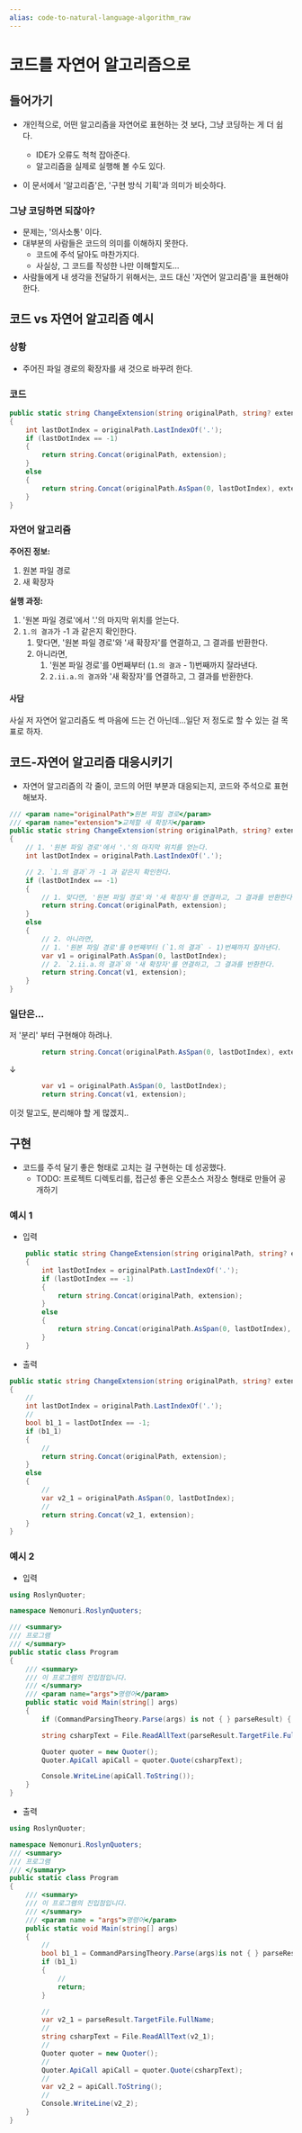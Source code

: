 ```yaml
---
alias: code-to-natural-language-algorithm_raw
---
```


# 코드를 자연어 알고리즘으로

## 들어가기

- 개인적으로, 어떤 알고리즘을 자연어로 표현하는 것 보다, 그냥 코딩하는 게 더 쉽다.
  - IDE가 오류도 척척 잡아준다.
  - 알고리즘을 실제로 실행해 볼 수도 있다.

- 이 문서에서 '알고리즘'은, '구현 방식 기획'과 의미가 비슷하다.

### 그냥 코딩하면 되잖아?

- 문제는, '의사소통' 이다.
- 대부분의 사람들은 코드의 의미를 이해하지 못한다.
  - 코드에 주석 달아도 마찬가지다.
  - 사실상, 그 코드를 작성한 나만 이해할지도...
- 사람들에게 내 생각을 전달하기 위해서는, 코드 대신 '자연어 알고리즘'을 표현해야 한다.

## 코드 vs 자연어 알고리즘 예시

### 상황

- 주어진 파일 경로의 확장자를 새 것으로 바꾸려 한다.

### 코드

```csharp
public static string ChangeExtension(string originalPath, string? extension)
{
    int lastDotIndex = originalPath.LastIndexOf('.');
    if (lastDotIndex == -1)
    {
        return string.Concat(originalPath, extension);
    }
    else
    {
        return string.Concat(originalPath.AsSpan(0, lastDotIndex), extension);
    }
}
```

### 자연어 알고리즘

**주어진 정보:**
1. 원본 파일 경로
2. 새 확장자

**실행 과정:**
1. '원본 파일 경로'에서 '.'의 마지막 위치를 얻는다.
2. `1.의 결과`가 -1 과 같은지 확인한다.
    1. 맞다면, '원본 파일 경로'와 '새 확장자'를 연결하고, 그 결과를 반환한다.
    2. 아니라면,
        1. '원본 파일 경로'를 0번째부터 (`1.의 결과` - 1)번째까지 잘라낸다.
        2. `2.ii.a.의 결과`와 '새 확장자'를 연결하고, 그 결과를 반환한다.

#### 사담

사실 저 자연어 알고리즘도 썩 마음에 드는 건 아닌데...일단 저 정도로 할 수 있는 걸 목표로 하자.

## 코드-자연어 알고리즘 대응시키기

- 자연어 알고리즘의 각 줄이, 코드의 어떤 부분과 대응되는지, 코드와 주석으로 표현해보자.

```csharp
/// <param name="originalPath">원본 파일 경로</param>
/// <param name="extension">교체할 새 확장자</param>
public static string ChangeExtension(string originalPath, string? extension)
{
    // 1. '원본 파일 경로'에서 '.'의 마지막 위치를 얻는다.
    int lastDotIndex = originalPath.LastIndexOf('.');

    // 2. `1.의 결과`가 -1 과 같은지 확인한다.
    if (lastDotIndex == -1)
    {
        // 1. 맞다면, '원본 파일 경로'와 '새 확장자'를 연결하고, 그 결과를 반환한다.
        return string.Concat(originalPath, extension);
    }
    else
    {
        // 2. 아니라면,
        // 1. '원본 파일 경로'를 0번째부터 (`1.의 결과` - 1)번째까지 잘라낸다.
        var v1 = originalPath.AsSpan(0, lastDotIndex);
        // 2. `2.ii.a.의 결과`와 '새 확장자'를 연결하고, 그 결과를 반환한다.
        return string.Concat(v1, extension);
    }
}
```

### 일단은...

저 '분리' 부터 구현해야 하려나.

```csharp
        return string.Concat(originalPath.AsSpan(0, lastDotIndex), extension);
```
↓
```csharp
        var v1 = originalPath.AsSpan(0, lastDotIndex);
        return string.Concat(v1, extension);
```

이것 말고도, 분리해야 할 게 많겠지..

## 구현

- 코드를 주석 달기 좋은 형태로 고치는 걸 구현하는 데 성공했다.
  - TODO: 프로젝트 디렉토리를, 접근성 좋은 오픈소스 저장소 형태로 만들어 공개하기

### 예시 1

- 입력

```csharp
    public static string ChangeExtension(string originalPath, string? extension)
    {
        int lastDotIndex = originalPath.LastIndexOf('.');
        if (lastDotIndex == -1)
        {
            return string.Concat(originalPath, extension);
        }
        else
        {
            return string.Concat(originalPath.AsSpan(0, lastDotIndex), extension);
        }
    }
```

- 출력

```csharp
public static string ChangeExtension(string originalPath, string? extension)
{
    //
    int lastDotIndex = originalPath.LastIndexOf('.');
    //
    bool b1_1 = lastDotIndex == -1;
    if (b1_1)
    {
        //
        return string.Concat(originalPath, extension);
    }
    else
    {
        //
        var v2_1 = originalPath.AsSpan(0, lastDotIndex);
        //
        return string.Concat(v2_1, extension);
    }
}
```

### 예시 2

- 입력

```csharp
using RoslynQuoter;

namespace Nemonuri.RoslynQuoters;

/// <summary>
/// 프로그램
/// </summary>
public static class Program
{
    /// <summary>
    /// 이 프로그램의 진입점입니다.
    /// </summary>
    /// <param name="args">명령어</param>
    public static void Main(string[] args)
    {
        if (CommandParsingTheory.Parse(args) is not { } parseResult) { return; }

        string csharpText = File.ReadAllText(parseResult.TargetFile.FullName);

        Quoter quoter = new Quoter();
        Quoter.ApiCall apiCall = quoter.Quote(csharpText);

        Console.WriteLine(apiCall.ToString());
    }
}
```

- 출력

```csharp
using RoslynQuoter;

namespace Nemonuri.RoslynQuoters;
/// <summary>
/// 프로그램
/// </summary>
public static class Program
{
    /// <summary>
    /// 이 프로그램의 진입점입니다.
    /// </summary>
    /// <param name = "args">명령어</param>
    public static void Main(string[] args)
    {
        //
        bool b1_1 = CommandParsingTheory.Parse(args)is not { } parseResult;
        if (b1_1)
        {
            //
            return;
        }

        //
        var v2_1 = parseResult.TargetFile.FullName;
        //
        string csharpText = File.ReadAllText(v2_1);
        //
        Quoter quoter = new Quoter();
        //
        Quoter.ApiCall apiCall = quoter.Quote(csharpText);
        //
        var v2_2 = apiCall.ToString();
        //
        Console.WriteLine(v2_2);
    }
}
```